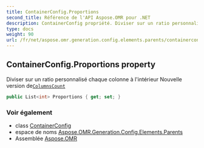 ```yaml
---
title: ContainerConfig.Proportions
second_title: Référence de l'API Aspose.OMR pour .NET
description: ContainerConfig propriété. Diviser sur un ratio personnalisé chaque colonne à lintérieur Nouvelle version deColumnsCount
type: docs
weight: 90
url: /fr/net/aspose.omr.generation.config.elements.parents/containerconfig/proportions/
---
```

## ContainerConfig.Proportions property

Diviser sur un ratio personnalisé chaque colonne à l'intérieur Nouvelle version de[`ColumnsCount`](../columnscount/)

```csharp
public List<int> Proportions { get; set; }
```

### Voir également

* class [ContainerConfig](../)
* espace de noms [Aspose.OMR.Generation.Config.Elements.Parents](../../containerconfig/)
* Assemblée [Aspose.OMR](../../../)


